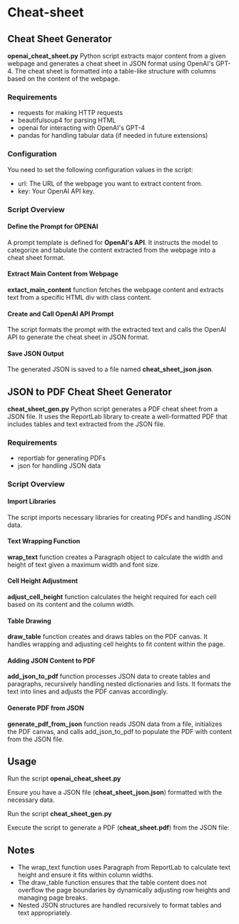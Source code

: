 # Cheat-sheet

## Cheat Sheet Generator

**openai_cheat_sheet.py** Python script extracts major content from a given webpage and generates a cheat sheet in JSON format using OpenAI's GPT-4. The cheat sheet is formatted into a table-like structure with columns based on the content of the webpage.

### Requirements
- requests for making HTTP requests
- beautifulsoup4 for parsing HTML
- openai for interacting with OpenAI's GPT-4
- pandas for handling tabular data (if needed in future extensions)

### Configuration
You need to set the following configuration values in the script:

- url: The URL of the webpage you want to extract content from.
- key: Your OpenAI API key.

### Script Overview
#### Define the Prompt for OPENAI

A prompt template is defined for **OpenAI's API**. It instructs the model to categorize and tabulate the content extracted from the webpage into a cheat sheet format.

#### Extract Main Content from Webpage

**extact_main_content** function fetches the webpage content and extracts text from a specific HTML div with class content.

#### Create and Call OpenAI API Prompt

The script formats the prompt with the extracted text and calls the OpenAI API to generate the cheat sheet in JSON format.

#### Save JSON Output

The generated JSON is saved to a file named **cheat_sheet_json.json**.

## JSON to PDF Cheat Sheet Generator
**cheat_sheet_gen.py** Python script generates a PDF cheat sheet from a JSON file. It uses the ReportLab library to create a well-formatted PDF that includes tables and text extracted from the JSON file.

### Requirements
- reportlab for generating PDFs
- json for handling JSON data

### Script Overview
#### Import Libraries

The script imports necessary libraries for creating PDFs and handling JSON data.

#### Text Wrapping Function

**wrap_text** function creates a Paragraph object to calculate the width and height of text given a maximum width and font size.

#### Cell Height Adjustment

**adjust_cell_height** function calculates the height required for each cell based on its content and the column width.

#### Table Drawing

**draw_table** function creates and draws tables on the PDF canvas. It handles wrapping and adjusting cell heights to fit content within the page.

#### Adding JSON Content to PDF

**add_json_to_pdf** function processes JSON data to create tables and paragraphs, recursively handling nested dictionaries and lists. It formats the text into lines and adjusts the PDF canvas accordingly.

#### Generate PDF from JSON

**generate_pdf_from_json** function reads JSON data from a file, initializes the PDF canvas, and calls add_json_to_pdf to populate the PDF with content from the JSON file.

## Usage

Run the script **openai_cheat_sheet.py**

Ensure you have a JSON file (**cheat_sheet_json.json**) formatted with the necessary data.

Run the script **cheat_sheet_gen.py**

Execute the script to generate a PDF (**cheat_sheet.pdf**) from the JSON file:

## Notes
- The wrap_text function uses Paragraph from ReportLab to calculate text height and ensure it fits within column widths.
- The draw_table function ensures that the table content does not overflow the page boundaries by dynamically adjusting row heights and managing page breaks.
- Nested JSON structures are handled recursively to format tables and text appropriately.
